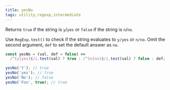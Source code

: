 ```yaml
---
title: yesNo
tags: utility,regexp,intermediate
---
```


Returns `true` if the string is `y`/`yes` or `false` if the string is `n`/`no`.

Use `RegExp.test()` to check if the string evaluates to `y/yes` or `n/no`.
Omit the second argument, `def` to set the default answer as `no`.

```js
const yesNo = (val, def = false) =>
  /^(y|yes)$/i.test(val) ? true : /^(n|no)$/i.test(val) ? false : def;
```

```js
yesNo('Y'); // true
yesNo('yes'); // true
yesNo('No'); // false
yesNo('Foo', true); // true
```